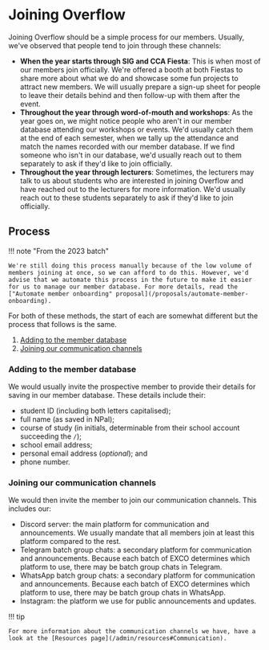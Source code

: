 # Joining Overflow

Joining Overflow should be a simple process for our members. Usually, we've observed that people tend to join through these channels:

- **When the year starts through SIG and CCA Fiesta**: This is when most of our members join officially. We're offered a booth at both Fiestas to share more about what we do and showcase some fun projects to attract new members. We will usually prepare a sign-up sheet for people to leave their details behind and then follow-up with them after the event.
- **Throughout the year through word-of-mouth and workshops**: As the year goes on, we might notice people who aren't in our member database attending our workshops or events. We'd usually catch them at the end of each semester, when we tally up the attendance and match the names recorded with our member database. If we find someone who isn't in our database, we'd usually reach out to them separately to ask if they'd like to join officially.
- **Throughout the year through lecturers**: Sometimes, the lecturers may talk to us about students who are interested in joining Overflow and have reached out to the lecturers for more information. We'd usually reach out to these students separately to ask if they'd like to join officially.

## Process

!!! note "From the 2023 batch"

    We're still doing this process manually because of the low volume of members joining at once, so we can afford to do this. However, we'd advise that we automate this process in the future to make it easier for us to manage our member database. For more details, read the ["Automate member onboarding" proposal](/proposals/automate-member-onboarding).

For both of these methods, the start of each are somewhat different but the process that follows is the same.

1. [Adding to the member database](#adding-to-the-member-database)
2. [Joining our communication channels](#joining-our-communication-channels)

### Adding to the member database

We would usually invite the prospective member to provide their details for saving in our member database. These details include their:

- student ID (including both letters capitalised);
- full name (as saved in NPal);
- course of study (in initials, determinable from their school account succeeding the `/`);
- school email address;
- personal email address (_optional_); and
- phone number.

### Joining our communication channels

We would then invite the member to join our communication channels. This includes our:

- Discord server: the main platform for communication and announcements. We usually mandate that all members join at least this platform compared to the rest.
- Telegram batch group chats: a secondary platform for communication and announcements. Because each batch of EXCO determines which platform to use, there may be batch group chats in Telegram.
- WhatsApp batch group chats: a secondary platform for communication and announcements. Because each batch of EXCO determines which platform to use, there may be batch group chats in WhatsApp.
- Instagram: the platform we use for public announcements and updates.

!!! tip

    For more information about the communication channels we have, have a look at the [Resources page](/admin/resources#Communication).
